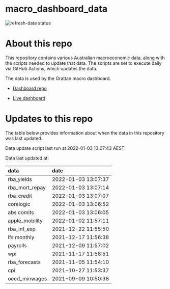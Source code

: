 
<!-- README.md is generated from README.Rmd. Please edit that file -->

# macro\_dashboard\_data

<!-- badges: start -->

![refresh-data
status](https://github.com/grattan/macro_dashboard_data/workflows/refresh-data/badge.svg)

<!-- badges: end -->

# About this repo

This repository contains various Australian macroeconomic data, along
with the scripts needed to update that data. The scripts are set to
execute daily via GitHub Actions, which updates the data.

The data is used by the Grattan macro dashboard.

  - [Dashboard repo](https://github.com/grattan/macrodashboard)

  - [Live dashboard](https://mattcowgill.shinyapps.io/macrodashboard/)

# Updates to this repo

The table below provides information about when the data in this
repository was last updated.

Data update script last run at 2022-01-03 13:07:43 AEST.

Data last updated at:

| data             | date                |
| :--------------- | :------------------ |
| rba\_yields      | 2022-01-03 13:07:37 |
| rba\_mort\_repay | 2022-01-03 13:07:14 |
| rba\_credit      | 2022-01-03 13:07:07 |
| corelogic        | 2022-01-03 13:06:52 |
| abs comits       | 2022-01-03 13:06:05 |
| apple\_mobility  | 2022-01-02 11:57:11 |
| rba\_inf\_exp    | 2021-12-22 11:55:50 |
| lfs monthly      | 2021-12-17 11:56:38 |
| payrolls         | 2021-12-09 11:57:02 |
| wpi              | 2021-11-17 11:58:51 |
| rba\_forecasts   | 2021-11-05 11:54:10 |
| cpi              | 2021-10-27 11:53:37 |
| oecd\_minwages   | 2021-09-09 10:50:38 |
